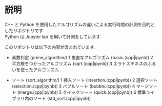 # 説明

C++ と Python を使用したアルゴリズムの違いによる実行時間の計測を目的としたリポジトリです.  
Python は Jupyter lab を用いて計測をしています.

このリポジトリは以下の内容が含まれています.

- 素数判定 (prime_algorithm/)
    1 愚直なアルゴリズム (basic.(cpp|ipynb))
    2 平方根をつかったアルゴリズム (sqrt.(cpp|ipynb))
    3 エラトステネスのふるいを使ったアルゴリズム

- ソート (sort_algorithm/)
    1 挿入ソート (insertion.(cpp|ipynb))
    2 選択ソート (selection.(cpp|ipynb))
    3 バブルソート (bubble.(cpp|ipynb))
    4 マージソート (merge.(cpp|ipynb))
    5 クイックソート (quick.(cpp|ipynb))
    6 標準ライブラリ内のソート (std_sort.(cpp|ipynb))

